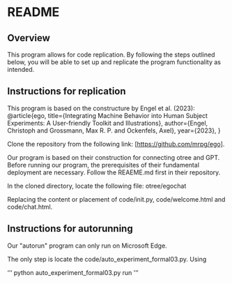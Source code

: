 README
=====

Overview
-----
This program allows for code replication. By following the steps outlined below, you will be able to set up and replicate the program functionality as intended.

Instructions for replication
-----
This program is based on the constructure by Engel et al. (2023):
@article{ego,
  title={Integrating Machine Behavior into Human Subject Experiments: A User-friendly Toolkit and Illustrations},
  author={Engel, Christoph and Grossmann, Max R. P. and Ockenfels, Axel},
  year={2023},
}

Clone the repository from the following link: [https://github.com/mrpg/ego].

Our program is based on their construction for connecting otree and GPT. Before running our program, the prerequisites of their fundamental deployment are necessary. Follow the REAEME.md first in their repository.

In the cloned directory, locate the following file: otree/egochat

Replacing the content or placement of code/init.py, code/welcome.html and code/chat.html.

Instructions for autorunning
-----

Our "autorun" program can only run on Microsoft Edge.

The only step is locate the code/auto_experiment_formal03.py. Using

‘’‘
python auto_experiment_formal03.py run
’‘’
